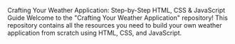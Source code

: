 Crafting Your Weather Application: Step-by-Step HTML, CSS & JavaScript Guide
Welcome to the "Crafting Your Weather Application" repository! This repository contains all the resources you need to build your own weather application from scratch using HTML, CSS, and JavaScript.
